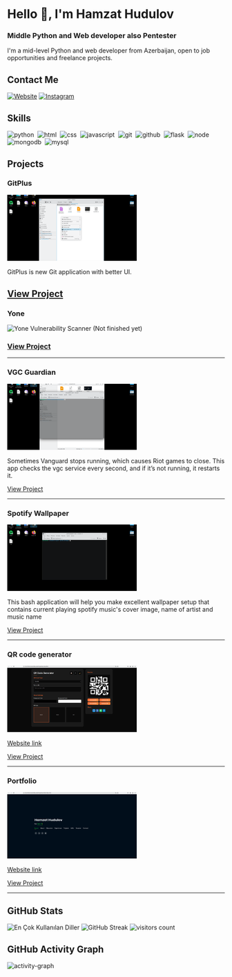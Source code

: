 # Hello 👋, I'm Hamzat Hudulov
### Middle Python and Web developer also Pentester

I'm a mid-level Python and web developer from Azerbaijan, open to job opportunities and freelance projects.

## Contact Me
<p><a href="https://hudulovhamzat0.github.io/portfolio/" target="_blank"><img src="https://img.shields.io/badge/Website-%23FF7139.svg?&style=flat-square&logo=Firefox&logoColor=white" alt="Website"></a> <a href="https://www.instagram.com/hudulovhamzat0" target="_blank"><img src="https://img.shields.io/badge/Instagram-%23E4405F.svg?&style=flat-square&logo=instagram&logoColor=white" alt="Instagram"></a> </p>

## Skills

<p align="left">
<img src="https://cdn.jsdelivr.net/gh/devicons/devicon/icons/python/python-original.svg" alt="python" width="40" height="40"/>&nbsp;
<img src="https://cdn.jsdelivr.net/gh/devicons/devicon/icons/html5/html5-original.svg" alt="html" width="40" height="40"/>&nbsp;
<img src="https://cdn.jsdelivr.net/gh/devicons/devicon/icons/css3/css3-original.svg" alt="css" width="40" height="40"/>&nbsp;
<img src="https://cdn.jsdelivr.net/gh/devicons/devicon/icons/javascript/javascript-original.svg" alt="javascript" width="40" height="40"/>&nbsp;
<img src="https://cdn.jsdelivr.net/gh/devicons/devicon/icons/git/git-original.svg" alt="git" width="40" height="40"/>&nbsp;
<img src="https://cdn.jsdelivr.net/gh/devicons/devicon/icons/github/github-original.svg" alt="github" width="40" height="40"/>&nbsp;
<img src="https://cdn.jsdelivr.net/gh/devicons/devicon/icons/flask/flask-original.svg" alt="flask" width="40" height="40"/>&nbsp;
<img src="https://cdn.jsdelivr.net/gh/devicons/devicon/icons/nodejs/nodejs-original.svg" alt="node" width="40" height="40"/>&nbsp;
<img src="https://cdn.jsdelivr.net/gh/devicons/devicon/icons/mongodb/mongodb-original.svg" alt="mongodb" width="40" height="40"/>&nbsp;
<img src="https://cdn.jsdelivr.net/gh/devicons/devicon/icons/mysql/mysql-original.svg" alt="mysql" width="40" height="40"/>&nbsp;
</p>

## Projects

### GitPlus

<img src="https://raw.githubusercontent.com/hudulovhamzat0/GitPlus/main/ss.gif" alt="GitPlus" width="300"/>

GitPlus is new Git application with better UI.

[View Project](https://github.com/hudulovhamzat0/GitPlus)
---

### Yone

<img src="https://raw.githubusercontent.com/hudulovhamzat0/yone/main/ss.gif" alt="Yone" width="300"/>
Vulnerability Scanner (Not finished yet)<br>
<h3><a href="https://github.com/hudulovhamzat0/yone">View Project</a></h3>

---

### VGC Guardian

<img src="https://github.com/hudulovhamzat0/vgc-guardian/blob/main/ss.gif" alt="VGC Guardian" width="300"/>

Sometimes Vanguard stops running, which causes Riot games to close. This app checks the vgc service every second, and if it’s not running, it restarts it.

[View Project](https://github.com/hudulovhamzat0/vgc-guardian)

---

### Spotify Wallpaper

<img src="https://raw.githubusercontent.com/hudulovhamzat0/spotify-wallpaper/main/ss.gif" alt="Spotify Wallpaper" width="300"/>

This bash application will help you make excellent wallpaper setup that contains current playing spotify music's cover image, name of artist and music name

[View Project](https://github.com/hudulovhamzat0/spotify-wallpaper)

---

### QR code generator

<img src="https://github.com/hudulovhamzat0/qr/raw/main/ss.gif" alt="QR code generator" width="300"/>

<a href="https://hudulovhamzat0.github.io/qr/">Website link</a>

[View Project](https://github.com/hudulovhamzat0/qr)

---

### Portfolio

<img src="https://raw.githubusercontent.com/hudulovhamzat0/portfolio/refs/heads/main/ss.gif" alt="ss.gif" width="300">

<a href="https://hudulovhamzat0.github.io/portfolio/ ">Website link</a>

[View Project](https://github.com/hudulovhamzat0/portfolio)

---

## GitHub Stats

<img src="https://github-readme-stats.vercel.app/api/top-langs/?username=hudulovhamzat0&layout=compact&theme=null" alt="En Çok Kullanılan Diller" />

<img src="https://github-readme-streak-stats.herokuapp.com/?user=hudulovhamzat0&theme=null" alt="GitHub Streak" />

<img src="https://profile-counter.glitch.me/hudulovhamzat0/count.svg?" alt="visitors count" />

## GitHub Activity Graph

<img src="https://github-readme-activity-graph.vercel.app/graph?username=hudulovhamzat0&radius=16&theme=xcode&area=true&order=5" height="300" alt="activity-graph" />
